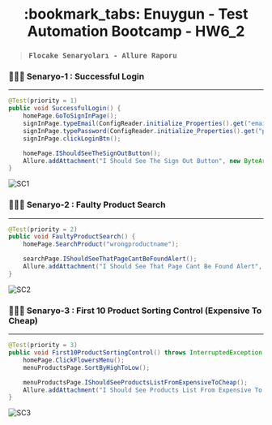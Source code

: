 <h1 align="center"> :bookmark_tabs: Enuygun - Test Automation Bootcamp - HW6_2 </h1>
 

> ###  ``` Flocake Senaryoları - Allure Raporu   ``` 
  
 
 ###  👨🏻‍💻 Senaryo-1 : Successful Login
---

```java
@Test(priority = 1)
public void SuccessfulLogin() {
    homePage.GoToSignInPage();
    signInPage.typeEmail(ConfigReader.initialize_Properties().get("email").toString());
    signInPage.typePassword(ConfigReader.initialize_Properties().get("password").toString());
    signInPage.clickLoginBtn();

    homePage.IShouldSeeTheSignOutButton();
    Allure.addAttachment("I Should See The Sign Out Button", new ByteArrayInputStream(((TakesScreenshot) driver).getScreenshotAs(OutputType.BYTES)));
}
```
![SC1](https://user-images.githubusercontent.com/102550569/183974826-0c0c9501-9664-4f31-8b19-8518fe6b85bf.png)

 
 ###  👨🏻‍💻 Senaryo-2 : Faulty Product Search
---

```java 
@Test(priority = 2)
public void FaultyProductSearch() {
    homePage.SearchProduct("wrongproductname");

    searchPage.IShouldSeeThatPageCantBeFoundAlert();
    Allure.addAttachment("I Should See That Page Cant Be Found Alert", new ByteArrayInputStream(((TakesScreenshot) driver).getScreenshotAs(OutputType.BYTES)));
}
``` 

![SC2](https://user-images.githubusercontent.com/102550569/183974832-e413f2cd-f0fa-4ab3-959c-051134f6ca6e.png)

 ###  👨🏻‍💻 Senaryo-3 : First 10 Product Sorting Control (Expensive To Cheap)
---

```java 
@Test(priority = 3)
public void First10ProductSortingControl() throws InterruptedException {
    homePage.ClickFlowersMenu();
    menuProductsPage.SortByHighToLow();

    menuProductsPage.IShouldSeeProductsListFromExpensiveToCheap();
    Allure.addAttachment("I Should See Products List From Expensive To Cheap", new ByteArrayInputStream(((TakesScreenshot) driver).getScreenshotAs(OutputType.BYTES)));
}
``` 
 
![SC3](https://user-images.githubusercontent.com/102550569/183974834-a98a538a-8d65-4a23-9b22-199dfdc6e95d.png)